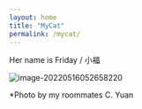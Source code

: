 ```yaml
---
layout: home
title: "MyCat"
permalink: /mycat/
---
```




Her name is Friday / 小福

![image-20220516052658220](10-MyCat.assets/image-20220516052658220.png)

*Photo by my roommates C. Yuan





